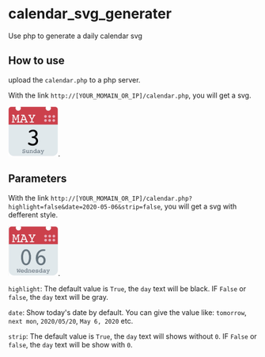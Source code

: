 # calendar_svg_generater

Use php to generate a daily calendar svg

## How to use

upload the `calendar.php` to a php server.

With the link `http://[YOUR_MOMAIN_OR_IP]/calendar.php`, you will get a svg.

<img src="./img/default.jpg" width="20%">.

## Parameters

With the link `http://[YOUR_MOMAIN_OR_IP]/calendar.php?highlight=false&date=2020-05-06&strip=false`, you will get a svg with defferent style.

<img src="./img/with_params.jpg" width="20%">.

`highlight`: The default value is `True`, the `day` text will be black. IF `False` or `false`, the `day` text will be gray.

`date`: Show today's date by default. You can give the value like: `tomorrow`, `next mon`, `2020/05/20`, `May 6, 2020` etc.

`strip`: The default value is `True`, the `day` text will shows without `0`. IF `False` or `false`, the `day` text will be show with `0`.
 


